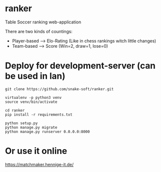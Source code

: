 # ranker
Table Soccer ranking web-application

There are two kinds of countings:
- Player-based --> Elo-Rating (Like in chess rankings witch little changes)
- Team-based --> Score (Win=2, draw=1, lose=0)

# Deploy for development-server (can be used in lan)
```
git clone https://github.com/snake-soft/ranker.git

virtualenv -p python3 venv
source venv/bin/activate

cd ranker
pip install -r requirements.txt

python setup.py
python manage.py migrate
python manage.py runserver 0.0.0.0:8000
```
# Or use it online
https://matchmaker.hennige-it.de/
